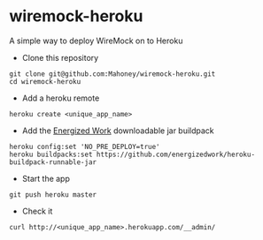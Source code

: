 # wiremock-heroku
A simple way to deploy WireMock on to Heroku

- Clone this repository
```
git clone git@github.com:Mahoney/wiremock-heroku.git
cd wiremock-heroku
```
- Add a heroku remote
```
heroku create <unique_app_name>
```
- Add the [Energized Work](http://www.energizedwork.com) downloadable jar buildpack
```
heroku config:set 'NO_PRE_DEPLOY=true'
heroku buildpacks:set https://github.com/energizedwork/heroku-buildpack-runnable-jar
```
- Start the app
```
git push heroku master
```
- Check it
```
curl http://<unique_app_name>.herokuapp.com/__admin/
```
